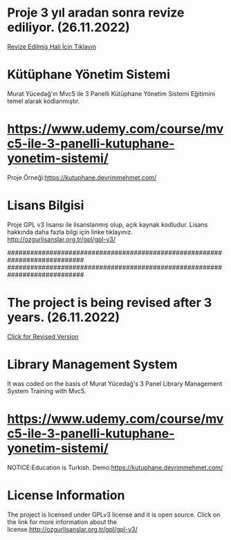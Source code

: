 # Proje 3 yıl aradan sonra revize ediliyor. (26.11.2022)
[Revize Edilmiş Hali İçin Tıklayın](https://github.com/devrimmehmet/Kutuphane-Yonetim-Paneli/tree/master/MvcKutuphane)

# Kütüphane Yönetim Sistemi 
Murat Yücedağ'ın Mvc5 ile 3 Panelli Kütüphane Yönetim Sistemi Eğitimini temel alarak kodlanmıştır.
# https://www.udemy.com/course/mvc5-ile-3-panelli-kutuphane-yonetim-sistemi/
Proje Örneği:https://kutuphane.devrimmehmet.com/

# Lisans Bilgisi <br>
Proje GPL v3 lisansı ile lisanslanmış olup, açık kaynak kodludur. Lisans hakkında daha fazla bilgi için linke tıklayınız. http://ozgurlisanslar.org.tr/gpl/gpl-v3/

############################################################################
############################################################################
# The project is being revised after 3 years. (26.11.2022)
[Click for Revised Version](https://github.com/devrimmehmet/Kutuphane-Yonetim-Paneli/tree/master/MvcKutuphane)

# Library Management System
It was coded on the basis of Murat Yücedağ's 3 Panel Library Management System Training with Mvc5.
# https://www.udemy.com/course/mvc5-ile-3-panelli-kutuphane-yonetim-sistemi/
NOTICE:Education is Turkish.
Demo:https://kutuphane.devrimmehmet.com/
# License Information <br>
The project is licensed under GPLv3 license and it is open source. Click on the link for more information about the license.http://ozgurlisanslar.org.tr/gpl/gpl-v3/
